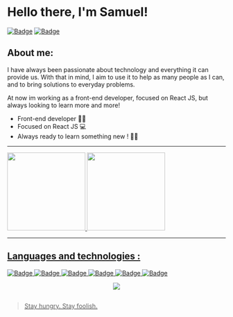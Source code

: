 # Hello there, I'm Samuel!  


  
[![Badge](https://img.shields.io/badge/LinkedIn-0077B5?style=for-the-badge&logo=linkedin&logoColor=white)](https://www.linkedin.com/in/samuel-ribeiro-507386173/)
[![Badge](https://img.shields.io/badge/Gmail-D14836?style=for-the-badge&logo=gmail&logoColor=white)](mailto:samuelrrsouza@gmail.com)
  
## About me:

I have always been passionate about technology and everything it can provide us. With that in mind, I aim to use it to help as many people as I can, and to bring solutions to everyday problems.

At now im working as a front-end developer, focused on React JS, but always looking to learn more and more!

- Front-end developer 🦸‍♂️
- Focused on React JS 💻
- Always ready to learn something new ! 🚀🌖

***

<div>
  <a href="https://github.com/samuelrrs">
  <img height="180em" src="https://github-readme-stats.vercel.app/api?username=samuelrrs&show_icons=true&theme=dracula&include_all_commits=true&count_private=true"/>
  <img height="180em" src="https://github-readme-stats.vercel.app/api/top-langs/?username=samuelrrs&layout=compact&langs_count=16&theme=dracula"/>
<div>

***
## Languages and technologies : 

![Badge](https://img.shields.io/badge/-ReactJs-61DAFB?logo=react&logoColor=white&style=for-the-badge)
![Badge](https://img.shields.io/badge/React_Native-20232A?style=for-the-badge&logo=react&logoColor=61DAFB)
![Badge](https://img.shields.io/badge/JavaScript-F7DF1E?style=for-the-badge&logo=javascript&logoColor=black)
![Badge](https://img.shields.io/badge/HTML5-E34F26?style=for-the-badge&logo=html5&logoColor=white)
![Badge](https://img.shields.io/badge/CSS3-1572B6?style=for-the-badge&logo=css3&logoColor=white)
![Badge](https://img.shields.io/badge/Git-F05032?style=for-the-badge&logo=Git&logoColor=white)

<div align="center">
<img src="https://thumbs.gfycat.com/SardonicInsubstantialApisdorsatalaboriosa-max-1mb.gif" >
</div>


##

> Stay hungry. Stay foolish.
> 
